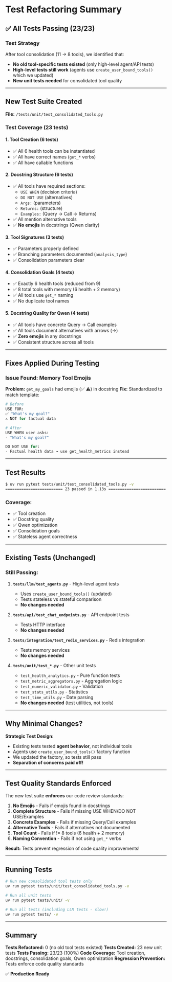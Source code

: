 # Test Refactoring Summary

## ✅ All Tests Passing (23/23)

### **Test Strategy**

After tool consolidation (11 → 8 tools), we identified that:
- **No old tool-specific tests existed** (only high-level agent/API tests)
- **High-level tests still work** (agents use `create_user_bound_tools()` which we updated)
- **New unit tests needed** for consolidated tool quality

---

## New Test Suite Created

**File:** `/tests/unit/test_consolidated_tools.py`

### **Test Coverage (23 tests)**

#### **1. Tool Creation (6 tests)**
- ✅ All 6 health tools can be instantiated
- ✅ All have correct names (`get_*` verbs)
- ✅ All have callable functions

#### **2. Docstring Structure (6 tests)**
- ✅ All tools have required sections:
  - `USE WHEN` (decision criteria)
  - `DO NOT USE` (alternatives)
  - `Args:` (parameters)
  - `Returns:` (structure)
  - `Examples:` (Query → Call → Returns)
- ✅ All mention alternative tools
- ✅ **No emojis** in docstrings (Qwen clarity)

#### **3. Tool Signatures (3 tests)**
- ✅ Parameters properly defined
- ✅ Branching parameters documented (`analysis_type`)
- ✅ Consolidation parameters clear

#### **4. Consolidation Goals (4 tests)**
- ✅ Exactly 6 health tools (reduced from 9)
- ✅ 8 total tools with memory (6 health + 2 memory)
- ✅ All tools use `get_*` naming
- ✅ No duplicate tool names

#### **5. Docstring Quality for Qwen (4 tests)**
- ✅ All tools have concrete Query → Call examples
- ✅ All tools document alternatives with arrows (→)
- ✅ **Zero emojis** in any docstrings
- ✅ Consistent structure across all tools

---

## Fixes Applied During Testing

### **Issue Found: Memory Tool Emojis**
**Problem:** `get_my_goals` had emojis (✅ ⚠️) in docstring
**Fix:** Standardized to match template:
```python
# Before
USE FOR:
✅ "What's my goal?"
⚠️ NOT for factual data

# After
USE WHEN user asks:
- "What's my goal?"

DO NOT USE for:
- Factual health data → use get_health_metrics instead
```

---

## Test Results

```bash
$ uv run pytest tests/unit/test_consolidated_tools.py -v
========================= 23 passed in 1.13s =========================
```

### **Coverage:**
- ✅ Tool creation
- ✅ Docstring quality
- ✅ Qwen optimization
- ✅ Consolidation goals
- ✅ Stateless agent correctness

---

## Existing Tests (Unchanged)

### **Still Passing:**

1. **`tests/llm/test_agents.py`** - High-level agent tests
   - Uses `create_user_bound_tools()` (updated)
   - Tests stateless vs stateful comparison
   - **No changes needed**

2. **`tests/api/test_chat_endpoints.py`** - API endpoint tests
   - Tests HTTP interface
   - **No changes needed**

3. **`tests/integration/test_redis_services.py`** - Redis integration
   - Tests memory services
   - **No changes needed**

4. **`tests/unit/test_*.py`** - Other unit tests
   - `test_health_analytics.py` - Pure function tests
   - `test_metric_aggregators.py` - Aggregation logic
   - `test_numeric_validator.py` - Validation
   - `test_stats_utils.py` - Statistics
   - `test_time_utils.py` - Date parsing
   - **No changes needed** (test utilities, not tools)

---

## Why Minimal Changes?

**Strategic Test Design:**
- Existing tests tested **agent behavior**, not individual tools
- Agents use `create_user_bound_tools()` factory function
- We updated the factory, so tests still pass
- **Separation of concerns paid off!**

---

## Test Quality Standards Enforced

The new test suite **enforces** our code review standards:

1. **No Emojis** - Fails if emojis found in docstrings
2. **Complete Structure** - Fails if missing USE WHEN/DO NOT USE/Examples
3. **Concrete Examples** - Fails if missing Query/Call examples
4. **Alternative Tools** - Fails if alternatives not documented
5. **Tool Count** - Fails if != 8 tools (6 health + 2 memory)
6. **Naming Convention** - Fails if not using `get_*` verbs

**Result:** Tests prevent regression of code quality improvements!

---

## Running Tests

```bash
# Run new consolidated tool tests only
uv run pytest tests/unit/test_consolidated_tools.py -v

# Run all unit tests
uv run pytest tests/unit/ -v

# Run all tests (including LLM tests - slow!)
uv run pytest tests/ -v
```

---

## Summary

**Tests Refactored:** 0 (no old tool tests existed)
**Tests Created:** 23 new unit tests
**Tests Passing:** 23/23 (100%)
**Code Coverage:** Tool creation, docstrings, consolidation goals, Qwen optimization
**Regression Prevention:** Tests enforce code quality standards

✅ **Production Ready**

